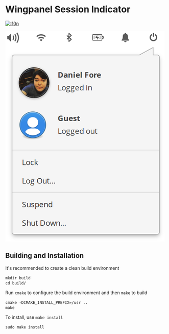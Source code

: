 # Wingpanel Session Indicator
[![l10n](https://l10n.elementary.io/widgets/wingpanel/wingpanel-indicator-session/svg-badge.svg)](https://l10n.elementary.io/projects/wingpanel/wingpanel-indicator-session)

![Screenshot](data/screenshot.png?raw=true)

## Building and Installation

It's recommended to create a clean build environment

    mkdir build
    cd build/

Run `cmake` to configure the build environment and then `make` to build

    cmake -DCMAKE_INSTALL_PREFIX=/usr ..
    make

To install, use `make install`

    sudo make install
